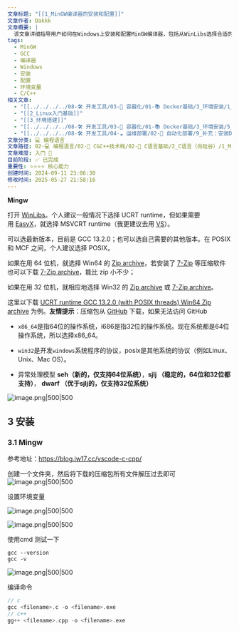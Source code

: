 ```yaml
---
文章标题: "[[1_MinGW编译器的安装和配置]]"
文章作者: Dakkk
文章概要: |
  该文章详细指导用户如何在Windows上安装和配置MinGW编译器，包括从WinLibs选择合适的版本（如runtime、架构、线程模型），解释相关术语，并演示解压文件、设置环境变量以及验证安装的方法，最后给出基本编译命令。
tags:
  - MinGW
  - GCC
  - 编译器
  - Windows
  - 安装
  - 配置
  - 环境变量
  - C/C++
相关文章:
  - "[[../../../../08-🛠️ 开发工具/03-🐋 容器化/01-📚 Docker基础/3_环境安装/1_Window 安装 Docker]]"
  - "[[2_Linux入门基础]]"
  - "[[3_环境搭建]]"
  - "[[../../../../08-🛠️ 开发工具/03-🐋 容器化/01-📚 Docker基础/3_环境安装/5_Docker 镜像加速器]]"
  - "[[../../../../08-🛠️ 开发工具/04-☁️ 运维部署/02-🤖 自动化部署/9_补充：安装Docker（本地和Linux）]]"
文章分类: 💻 编程语言
文章路径: 02-💻 编程语言/02-🔷 C&C++技术栈/02-📖 C语言基础/2_C语言（尚硅谷）/1_MinGW编译器的安装和配置.md
文章难度: 入门 🌱
目前阶段: ✅ 已完成
重要性: ⭐⭐⭐⭐ 核心能力
创建时间: 2024-09-11 23:06:30
修改时间: 2025-05-27 21:58:16
---
```



**Mingw**

打开 [WinLibs](https://winlibs.com/)。个人建议一般情况下选择 UCRT runtime，但如果需要用 [EasyX](https://easyx.cn/)，就选择 MSVCRT runtime（我更建议去用 [VS](https://visualstudio.microsoft.com/downloads/)）。

可以选最新版本，目前是 GCC 13.2.0；也可以选自己需要的其他版本。在 POSIX 和 MCF 之间，个人建议选择 POSIX。

如果在用 64 位机，就选择 Win64 的 [Zip archive](https://github.com/brechtsanders/winlibs_mingw/releases/download/13.2.0posix-17.0.6-11.0.1-ucrt-r5/winlibs-x86_64-posix-seh-gcc-13.2.0-llvm-17.0.6-mingw-w64ucrt-11.0.1-r5.zip)，若安装了 [7-Zip](https://www.7-zip.org/) 等压缩软件也可以下载 [7-Zip archive](https://github.com/brechtsanders/winlibs_mingw/releases/download/13.2.0posix-17.0.6-11.0.1-ucrt-r5/winlibs-x86_64-posix-seh-gcc-13.2.0-llvm-17.0.6-mingw-w64ucrt-11.0.1-r5.7z)，能比 zip 小不少；

如果在用 32 位机，就相应地选择 Win32 的 [Zip archive](https://github.com/brechtsanders/winlibs_mingw/releases/download/13.2.0posix-17.0.6-11.0.1-ucrt-r5/winlibs-i686-posix-dwarf-gcc-13.2.0-llvm-17.0.6-mingw-w64ucrt-11.0.1-r5.zip) 或 [7-Zip archive](https://github.com/brechtsanders/winlibs_mingw/releases/download/13.2.0posix-17.0.6-11.0.1-ucrt-r5/winlibs-i686-posix-dwarf-gcc-13.2.0-llvm-17.0.6-mingw-w64ucrt-11.0.1-r5.7z)。

这里以下载 [UCRT runtime GCC 13.2.0 (with POSIX threads) Win64 Zip archive](https://github.com/brechtsanders/winlibs_mingw/releases/download/13.2.0posix-17.0.6-11.0.1-ucrt-r5/winlibs-x86_64-posix-seh-gcc-13.2.0-llvm-17.0.6-mingw-w64ucrt-11.0.1-r5.zip) 为例。**友情提示**：压缩包从 [GitHub](https://github.com/) 下载，如果无法访问 GitHub


- `x86_64`是指64位的操作系统，i686是指32位的操作系统。现在系统都是64位操作系统，所以选择x86_64。

- `win32`是开发`windows`系统程序的协议，posix是其他系统的协议（例如Linux、Unix、Mac OS）。

- 异常处理模型 **seh（新的，仅支持64位系统）**，**sjlj （稳定的，64位和32位都支持）**， **dwarf （优于sjlj的，仅支持32位系统）**


![image.png|500|500](https://my-obsidian-image.oss-cn-guangzhou.aliyuncs.com/2024/09/794fee498f2d714ee005cc82228ba449.png)

## 3 安装

### 3.1 Mingw

参考地址：https://blog.iw17.cc/vscode-c-cpp/

创建一个文件夹，然后将下载的压缩包所有文件解压过去即可
![image.png|500|500](https://my-obsidian-image.oss-cn-guangzhou.aliyuncs.com/2024/09/73d43c2f21be3ec0b6dc566ecf97062a.png)

设置环境变量

![image.png|500|500](https://my-obsidian-image.oss-cn-guangzhou.aliyuncs.com/2024/09/bae41c2398fb04703344445d5248f1e7.png)

![image.png|500|500](https://my-obsidian-image.oss-cn-guangzhou.aliyuncs.com/2024/09/765502805219d0fb7aa61412de4fae45.png)

使用cmd 测试一下
```shell
gcc --version
gcc -v
```

![image.png|500|500](https://my-obsidian-image.oss-cn-guangzhou.aliyuncs.com/2024/09/c4ad23789485489d473e3ff99cd4eefa.png)

编译命令
```c
// c
gcc <filename>.c -o <filename>.exe
// c++
gg++ <filename>.cpp -o <filename>.exe
```